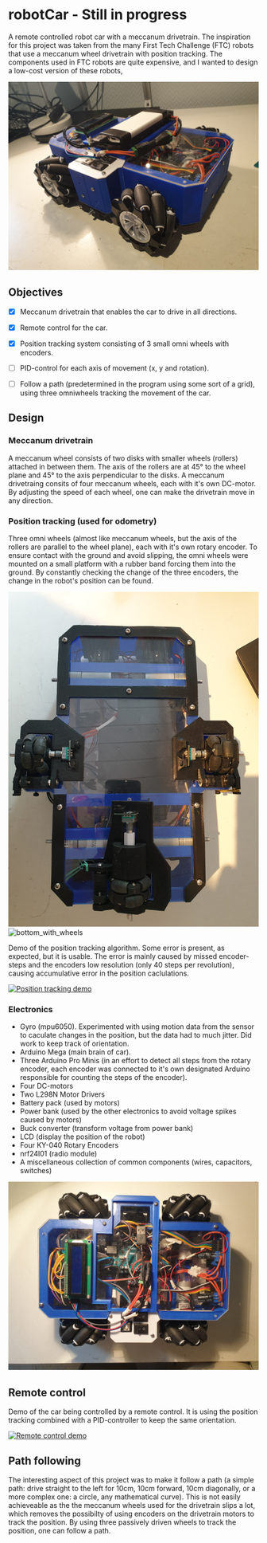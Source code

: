 # robotCar - Still in progress
A remote controlled robot car with a meccanum drivetrain.
The inspiration for this project was taken from the many First Tech Challenge (FTC) robots that use a meccanum wheel drivetrain with position tracking. The components used in FTC robots are quite expensive, and I wanted to design a low-cost version of these robots,

![car](images/car1.jpg)

## Objectives
- [x] Meccanum drivetrain that enables the car to drive in all directions.
- [x] Remote control for the car.
- [x] Position tracking system consisting of 3 small omni wheels with encoders.
- [ ] PID-control for each axis of movement (x, y and rotation).
- [ ] Follow a path (predetermined in the program using some sort of a grid), using three omniwheels tracking the movement of the car.


## Design
### Meccanum drivetrain
A meccanum wheel consists of two disks with smaller wheels (rollers) attached in between them. The axis of the rollers are at 45° to the wheel plane and 45° to the axis perpendicular to the disks. A meccanum drivetraing consits of four meccanum wheels, each with it's own DC-motor. By adjusting the speed of each wheel, one can make the drivetrain move in any direction.
### Position tracking (used for odometry)
Three omni wheels (almost like meccanum wheels, but the axis of the rollers are parallel to the wheel plane), each with it's own rotary encoder. To ensure contact with the ground and avoid slipping, the omni wheels were mounted on a small platform with a rubber band forcing them into the ground. By constantly checking the change of the three encoders, the change in the robot's position can be found. 

![bottom_no_wheels](images/bottom_no_wheels.jpg)
![bottom_with_wheels](images/bottom_with_wheels.jpg)

Demo of the position tracking algorithm. Some error is present, as expected, but it is usable. The error is mainly caused by missed encoder-steps and the encoders low resolution (only 40 steps per revolution), causing accumulative error in the position caclulations.

[![Position tracking demo](https://img.youtube.com/vi/OhbFRzOGtvk/0.jpg)](https://www.youtube.com/watch?v=OhbFRzOGtvk)

### Electronics
- Gyro (mpu6050). Experimented with using motion data from the sensor to caculate changes in the position, but the data had to much jitter. Did work to keep track of orientation.
- Arduino Mega (main brain of car).
- Three Arduino Pro Minis (in an effort to detect all steps from the rotary encoder, each encoder was connected to it's own designated Arduino responsible for counting the steps of the encoder).
- Four DC-motors
- Two L298N Motor Drivers
- Battery pack (used by motors)
- Power bank (used by the other electronics to avoid voltage spikes caused by motors)
- Buck converter (transform voltage from power bank)
- LCD (display the position of the robot)
- Four KY-040 Rotary Encoders
- nrf24l01 (radio module)
- A miscellaneous collection of common components (wires, capacitors, switches)

![car_top](images/car_top.jpg)


## Remote control
Demo of the car being controlled by a remote control. It is using the position tracking combined with a PID-controller to keep the same orientation.

[![Remote control demo](https://img.youtube.com/vi/tdJjwmVsyyM/0.jpg)](https://www.youtube.com/watch?v=tdJjwmVsyyM)

## Path following
The interesting aspect of this project was to make it follow a path (a simple path: drive straight to the left for 10cm, 10cm forward, 10cm diagonally, or a more complex one: a circle, any mathematical curve). This is not easily achieveable as the the meccanum wheels used for the drivetrain slips a lot, which removes the possibilty of using encoders on the drivetrain motors to track the position.
By using three passively driven wheels to track the position, one can follow a path.

